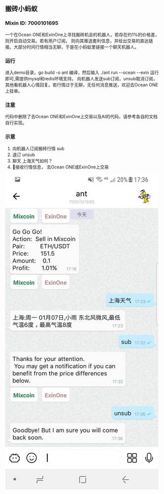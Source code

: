 ## 搬砖小蚂蚁

### Mixin ID: 7000101695

   一个在Ocean ONE和ExinOne上寻找搬砖机会的机器人，若存在约1%的价格差，则开启自动交易。若有用户订阅，
则向其推送套利信息，并给出交易的直达链接。大部分时间行情相当无聊，于是在小蚂蚁里链接一个聊天机器人。

### 运行

   进入demo目录，go build -o ant 编译，然后输入 ./ant run --ocean --exin 运行即可,需提供mysql和redis环境支持。
向机器人发送sub订阅，unsub取消订阅，其他看机器人心情回复。若行情过于无聊，无任何消息推送，欢迎去Ocean ONE上挂单。

### 注意
   代码中删除了去Ocean ONE和ExinOne上交易以及AI的代码，请参考各自的文档自行实现。


### 示意

   1. 向机器人订阅搬砖行情 sub
   2. 退订 unsub
   3. 聊天 上海天气如何？
   4. 接收行情信息， 去Ocean ONE或ExinOne上交易
   
   ![image](./demo/demo.jpeg)
